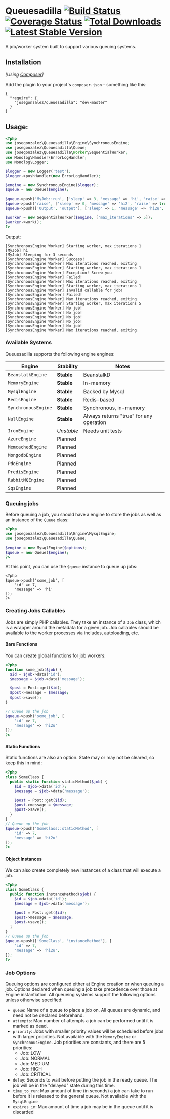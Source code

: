 # Queuesadilla [![Build Status](https://travis-ci.org/josegonzalez/php-queuesadilla.png?branch=master)](https://travis-ci.org/josegonzalez/php-queuesadilla) [![Coverage Status](https://coveralls.io/repos/josegonzalez/php-queuesadilla/badge.png?branch=master)](https://coveralls.io/r/josegonzalez/php-queuesadilla?branch=master) [![Total Downloads](https://poser.pugx.org/josegonzalez/queuesadilla/d/total.png)](https://packagist.org/packages/josegonzalez/queuesadilla) [![Latest Stable Version](https://poser.pugx.org/josegonzalez/queuesadilla/v/stable.png)](https://packagist.org/packages/josegonzalez/queuesadilla)

A job/worker system built to support various queuing systems.

## Installation

_[Using [Composer](http://getcomposer.org/)]_

Add the plugin to your project's `composer.json` - something like this:

```composer
{
  "require": {
    "josegonzalez/queuesadilla": "dev-master"
  }
}
```

## Usage:

```php
<?php
use josegonzalez\Queuesadilla\Engine\SynchronousEngine;
use josegonzalez\Queuesadilla\Queue;
use josegonzalez\Queuesadilla\Worker\SequentialWorker;
use Monolog\Handler\ErrorLogHandler;
use Monolog\Logger;

$logger = new Logger('test');
$logger->pushHandler(new ErrorLogHandler);

$engine = new SynchronousEngine($logger);
$queue = new Queue($engine);

$queue->push('MyJob::run', ['sleep' => 3, 'message' => 'hi', 'raise' => false]);
$queue->push('raise', ['sleep' => 0, 'message' => 'hi2', 'raise' => true]);
$queue->push(['Output', 'output'], ['sleep' => 1, 'message' => 'hi2u', 'raise' => false]);

$worker = new SequentialWorker($engine, ['max_iterations' => 5]);
$worker->work();
?>
```

Output:

    [SynchronousEngine Worker] Starting worker, max iterations 1
    [MyJob] hi
    [MyJob] Sleeping for 3 seconds
    [SynchronousEngine Worker] Success!
    [SynchronousEngine Worker] Max iterations reached, exiting
    [SynchronousEngine Worker] Starting worker, max iterations 1
    [SynchronousEngine Worker] Exception! Screw you
    [SynchronousEngine Worker] Failed!
    [SynchronousEngine Worker] Max iterations reached, exiting
    [SynchronousEngine Worker] Starting worker, max iterations 1
    [SynchronousEngine Worker] Invalid callable for job!
    [SynchronousEngine Worker] Failed!
    [SynchronousEngine Worker] Max iterations reached, exiting
    [SynchronousEngine Worker] Starting worker, max iterations 5
    [SynchronousEngine Worker] No job!
    [SynchronousEngine Worker] No job!
    [SynchronousEngine Worker] No job!
    [SynchronousEngine Worker] No job!
    [SynchronousEngine Worker] No job!
    [SynchronousEngine Worker] Max iterations reached, exiting

### Available Systems

Queuesadilla supports the following engine engines:

| Engine              | Stability   | Notes                                   |
|---------------------|-------------|-----------------------------------------|
| `BeanstalkEngine`   | **Stable**  | BeanstalkD                              |
| `MemoryEngine`      | **Stable**  | In-memory                               |
| `MysqlEngine`       | **Stable**  | Backed by Mysql                         |
| `RedisEngine`       | **Stable**  | Redis-based                             |
| `SynchronousEngine` | **Stable**  | Synchronous, in-memory                  |
| `NullEngine`        | **Stable**  | Always returns "true" for any operation |
| `IronEngine`        | *Unstable*  | Needs unit tests                        |
| `AzureEngine`       | Planned     |                                         |
| `MemcachedEngine`   | Planned     |                                         |
| `MongodbEngine`     | Planned     |                                         |
| `PdoEngine`         | Planned     |                                         |
| `PredisEngine`      | Planned     |                                         |
| `RabbitMQEngine`    | Planned     |                                         |
| `SqsEngine`         | Planned     |                                         |

### Queuing jobs

Before queuing a job, you should have a engine to store the jobs as well as an instance of the `Queue` class:

```php
<?php
use josegonzalez\Queuesadilla\Engine\MysqlEngine;
use josegonzalez\Queuesadilla\Queue;

$engine = new MysqlEngine($options);
$queue = new Queue($engine);
?>
```

At this point, you can use the `$queue` instance to queue up jobs:

```
<?php
$queue->push('some_job', [
    'id' => 7,
    'message' => 'hi'
]);
?>
```

### Creating Jobs Callables

Jobs are simply PHP callables. They take an instance of a `Job` class, which is a wrapper around the metadata for a given job. Job callables should be available to the worker processes via includes, autoloading, etc.

#### Bare Functions

You can create global functions for job workers:

```php
<?php
function some_job($job) {
  $id = $job->data('id');
  $message = $job->data('message');

  $post = Post::get($id);
  $post->message = $message;
  $post->save();
}

// Queue up the job
$queue->push('some_job', [
    'id' => 7,
    'message' => 'hi2u'
]);
?>
```

#### Static Functions

Static functions are also an option. State may or may not be cleared, so keep this in mind:

```php
<?php
class SomeClass {
  public static function staticMethod($job) {
    $id = $job->data('id');
    $message = $job->data('message');

    $post = Post::get($id);
    $post->message = $message;
    $post->save();
  }
}
// Queue up the job
$queue->push('SomeClass::staticMethod', [
    'id' => 7,
    'message' => 'hi2u'
]);
?>
```

#### Object Instances

We can also create completely new instances of a class that will execute a job.

```php
<?php
class SomeClass {
  public function instanceMethod($job) {
    $id = $job->data('id');
    $message = $job->data('message');

    $post = Post::get($id);
    $post->message = $message;
    $post->save();
  }
}
// Queue up the job
$queue->push(['SomeClass', 'instanceMethod'], [
    'id' => 7,
    'message' => 'hi2u',
]);
?>
```

### Job Options

Queuing options are configured either at Engine creation or when queuing a job. Options declared when queuing a job take precedence over those at Engine instantiation. All queueing systems support the following options unless otherwise specified:

- `queue`: Name of a queue to place a job on. All queues are dynamic, and need not be declared beforehand.
- `attempts`: Max number of attempts a job can be performed until it is marked as dead.
- `priority`: Jobs with smaller priority values will be scheduled before jobs with larger priorities. Not available with the `MemoryEngine` or `SynchronousEngine`. Job priorities are constants, and there are 5 priorities:
    - Job::LOW
    - Job::NORMAL
    - Job::MEDIUM
    - Job::HIGH
    - Job::CRITICAL
- `delay`: Seconds to wait before putting the job in the ready queue. The job will be in the "delayed" state during this time.
- `time_to_run`: Max amount of time (in seconds) a job can take to run before it is released to the general queue. Not available with the `MysqlEngine`
- `expires_in`: Max amount of time a job may be in the queue until it is discarded
